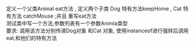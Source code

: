 定义一个父类Animal eat方法 , 定义两个子类 Dog  特有方法keepHome ,   Cat 特有方法 catchMouse ;并且 重写eat方法  
   测试类中写一个方法,参数列表有一个参数Animla类型    
   要求: 调用该方法分别传递Dog对象 和Cat 对象, 使用instanceof进行强转后调用eat,和他们的特有方法  